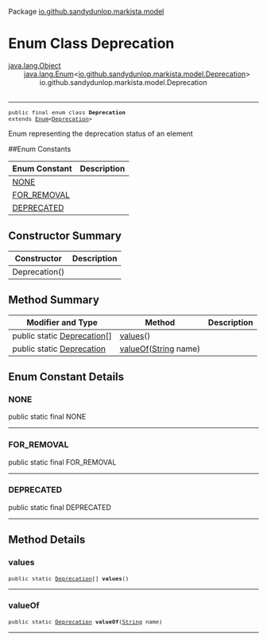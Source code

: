 Package [io.github.sandydunlop.markista.model](index.md)

# Enum Class Deprecation
[java.lang.Object](https://docs.oracle.com/en/java/javase/24/docs/api/java.base/java/lang/Object.html)<br/>
        [java.lang.Enum](https://docs.oracle.com/en/java/javase/24/docs/api/java.base/java/lang/Enum.html)<[io.github.sandydunlop.markista.model.Deprecation](Deprecation.md)><br/>
                io.github.sandydunlop.markista.model.Deprecation<br/>
<br/>

----

<span style="font-family: monospace; font-size: 80%;">public final enum class __Deprecation__<br/>extends [Enum](https://docs.oracle.com/en/java/javase/24/docs/api/java.base/java/lang/Enum.html)<[Deprecation](Deprecation.md)>
</span>

Enum representing the deprecation status of an element


##Enum Constants

| Enum Constant               | Description |
|-----------------------------|-------------|
| [NONE](#none)               |             |
| [FOR_REMOVAL](#for_removal) |             |
| [DEPRECATED](#deprecated)   |             |



## Constructor Summary

| Constructor   | Description |
|---------------|-------------|
| Deprecation() |             |



## Method Summary

| Modifier and Type                             | Method                                                                                                                 | Description |
|-----------------------------------------------|------------------------------------------------------------------------------------------------------------------------|-------------|
| public static [Deprecation](Deprecation.md)[] | [values](#values)()                                                                                                    |             |
| public static [Deprecation](Deprecation.md)   | [valueOf](#valueof)([String](https://docs.oracle.com/en/java/javase/24/docs/api/java.base/java/lang/String.html) name) |             |



## Enum Constant Details

### NONE

public static final  NONE




---

### FOR_REMOVAL

public static final  FOR_REMOVAL




---

### DEPRECATED

public static final  DEPRECATED




---


## Method Details

### values

<span style="font-family: monospace; font-size: 80%;">public static [Deprecation](Deprecation.md)[] __values__()</span>




---

### valueOf

<span style="font-family: monospace; font-size: 80%;">public static [Deprecation](Deprecation.md) __valueOf__([String](https://docs.oracle.com/en/java/javase/24/docs/api/java.base/java/lang/String.html) name)</span>




---

